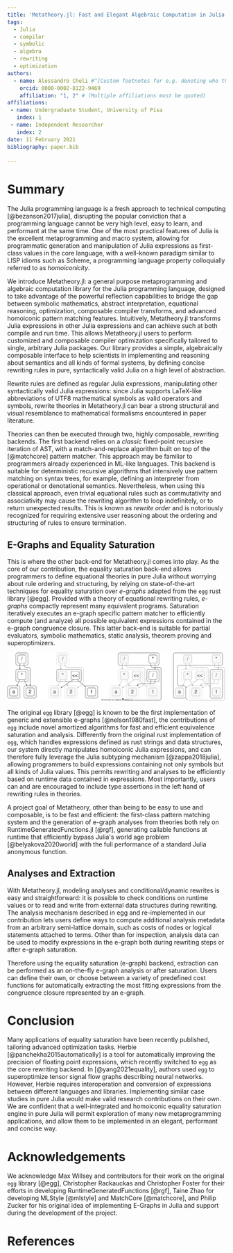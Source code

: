 ```yaml
---
title: 'Metatheory.jl: Fast and Elegant Algebraic Computation in Julia with Extensible Equality Saturation'
tags:
  - Julia
  - compiler
  - symbolic
  - algebra
  - rewriting
  - optimization
authors:
  - name: Alessandro Cheli #^[Custom footnotes for e.g. denoting who the corresponding author is can be included like this.]
    orcid: 0000-0002-8122-9469
    affiliation: "1, 2" # (Multiple affiliations must be quoted)
affiliations:
 - name: Undergraduate Student, University of Pisa
   index: 1
 - name: Independent Researcher
   index: 2
date: 11 February 2021
bibliography: paper.bib

---
```


# Summary

The Julia programming language is a fresh approach to technical computing [@bezanson2017julia], disrupting the popular conviction that a programming language cannot be very high level, easy to learn, and performant at the same time. One of the most practical features of Julia is the excellent metaprogramming and macro system, allowing for programmatic generation and manipulation of Julia expressions as first-class values in the core language, with a well-known paradigm similar to LISP idioms such as Scheme,
a programming language property colloquially referred to as *homoiconicity*.

We introduce Metatheory.jl: a general purpose metaprogramming and algebraic computation library for the Julia programming language, designed to take advantage of the powerful reflection capabilities to bridge the gap between symbolic mathematics,
abstract interpretation, equational reasoning, optimization, composable compiler transforms, and advanced homoiconic pattern matching features. Intuitively, Metatheory.jl transforms Julia expressions in other Julia expressions and can achieve such at both compile and run time. This allows Metatheory.jl users to perform customized and composable compiler optimization specifically tailored to single, arbitrary Julia packages. Our library provides a simple, algebraically composable interface to help scientists in implementing and reasoning about semantics and all kinds of formal systems, by defining concise rewriting rules in pure, syntactically valid Julia on a high level of abstraction.

Rewrite rules are defined as regular Julia expressions, manipulating other syntactically valid Julia expressions: since Julia supports LaTeX-like abbreviations of UTF8 mathematical symbols as valid operators and symbols,
rewrite theories in Metatheory.jl can bear a strong structural and visual resemblance to mathematical formalisms encountered in paper literature.


Theories can then be executed through two, highly composable, rewriting backends. The first backend relies on a *classic* fixed-point recursive iteration of AST, with a match-and-replace algorithm built on top of the [@matchcore] pattern matcher. This approach may be familiar to programmers already experienced in ML-like languages. This backend is suitable for deterministic recursive algorithms that intensively use pattern matching on syntax trees, for example, defining an interpreter from operational or denotational semantics. Nevertheless, when using this classical approach, even trivial equational rules such as commutativity and associativity may cause the rewriting algorithm to loop indefinitely, or to return unexpected results. This is known as *rewrite order* and is notoriously recognized for requiring extensive user reasoning about the ordering and structuring of rules to ensure termination.

## E-Graphs and Equality Saturation

This is where the other back-end for Metatheory.jl comes into play. As the core of our contribution, the equality saturation back-end allows programmers to define equational theories in pure Julia without worrying about rule ordering and structuring, by relying on state-of-the-art techniques for equality saturation over *e-graphs* adapted from the `egg` rust library [@egg].
Provided with a theory of equational rewriting rules, *e-graphs* compactly represent many equivalent programs. Saturation iteratively executes an e-graph specific pattern matcher to efficiently compute (and analyze) all possible equivalent expressions contained in the e-graph congruence closure. This latter back-end is suitable for partial evaluators, symbolic mathematics, static analysis, theorem proving and superoptimizers.

![These four e-graphs represent the process of equality saturation, adding many equivalent ways to write $(a \times 2) / 2$ after each iteration. Credits to Max Willsey (@egg).\label{fig:egggg}](egraphs.svg)


The original `egg` library [@egg] is
known to be the first implementation of generic and extensible e-graphs [@nelson1980fast], the contributions of `egg` include novel amortized algorithms for fast and efficient equivalence saturation and analysis.
Differently from the original rust implementation of `egg`, which handles expressions defined as rust strings and data structures, our system directly manipulates homoiconic Julia expressions, and can therefore fully leverage the Julia subtyping mechanism [@zappa2018julia], allowing programmers to build expressions containing not only symbols but all kinds of Julia values.
This permits rewriting and analyses to be efficiently based on runtime data contained in expressions. Most importantly, users can and are encouraged to include type assertions in the left hand of rewriting rules in theories.

A project goal of Metatheory, other than being to be easy to use and composable, is to be fast and efficient: the first-class pattern matching system and the generation of e-graph analyses from theories both rely on RuntimeGeneratedFunctions.jl [@rgf], generating callable functions at runtime that efficiently bypass Julia's world age problem [@belyakova2020world] with the full performance of a standard Julia anonymous function.


## Analyses and Extraction

With Metatheory.jl, modeling analyses and conditional/dynamic rewrites is easy and straightforward: it is possible to check conditions on runtime values or to read and write from external data structures during rewriting. The analysis mechanism described in egg and re-implemented in our contribution lets users define ways to compute additional analysis metadata from an arbitrary semi-lattice domain, such as costs of nodes or logical statements attached to terms. Other than for inspection, analysis data can be used to modify expressions in the e-graph both during rewriting steps or after e-graph saturation.

Therefore using the equality saturation (e-graph) backend, extraction can be performed as an on-the-fly e-graph analysis or after saturation. Users
can define their own, or choose between a variety of predefined cost functions for automatically extracting the most fitting expressions from the congruence closure represented by an e-graph.

# Conclusion

Many applications of equality saturation have been recently published, tailoring advanced optimization tasks. Herbie [@panchekha2015automatically]
is a tool for automatically improving the precision of floating point expressions, which recently switched to `egg` as the core rewriting backend. In [@yang2021equality], authors used `egg` to superoptimize tensor signal flow graphs describing neural networks. However, Herbie requires interoperation and conversion of expressions between different languages and libraries. Implementing similar case studies in pure Julia would make valid research contributions on their own. We are confident that a well-integrated and homoiconic equality saturation engine in pure Julia will permit exploration of many new metaprogramming applications, and allow them to be implemented in an elegant, performant and concise way.    

# Acknowledgements

We acknowledge Max Willsey and contributors for their work on the original `egg` library [@egg], Christopher Rackauckas and Christopher Foster for their efforts in developing RuntimeGeneratedFunctions [@rgf], Taine Zhao for developing MLStyle [@mlstyle] and MatchCore [@matchcore], and Philip Zucker for his original idea of implementing E-Graphs in Julia and support during the development of the project.

# References

